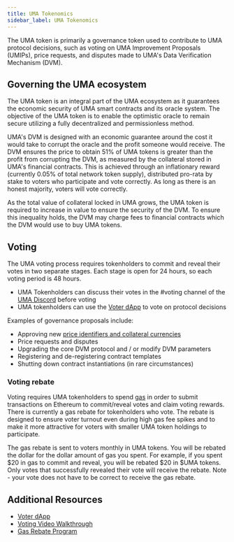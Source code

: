 ```yaml
---
title: UMA Tokenomics
sidebar_label: UMA Tokenomics
---
```


The UMA token is primarily a governance token used to contribute to UMA protocol decisions, such as voting on UMA Improvement Proposals (UMIPs), price requests, and disputes made to UMA's Data Verification Mechanism (DVM).

## Governing the UMA ecosystem

The UMA token is an integral part of the UMA ecosystem as it guarantees the economic security of UMA smart contracts and its oracle system. The objective of the UMA token is to enable the optimistic oracle to remain secure utilizing a fully decentralized and permissionless method.

UMA's DVM is designed with an economic guarantee around the cost it would take to corrupt the oracle and the profit someone would receive. The DVM ensures the price to obtain 51% of UMA tokens is greater than the profit from corrupting the DVM, as measured by the collateral stored in UMA's financial contracts. This is achieved through an inflationary reward (currently 0.05% of total network token supply), distributed pro-rata by stake to voters who participate and vote correctly. As long as there is an honest majority, voters will vote correctly.

As the total value of collateral locked in UMA grows, the UMA token is required to increase in value to ensure the security of the DVM. To ensure this inequality holds, the DVM may charge fees to financial contracts which the DVM would use to buy UMA tokens. 

## Voting

The UMA voting process requires tokenholders to commit and reveal their votes in two separate stages. Each stage is open for 24 hours, so each voting period is 48 hours.

- UMA Tokenholders can discuss their votes in the #voting channel of the [UMA Discord](https://discord.umaproject.org/) before voting
- UMA tokenholders can use the [Voter dApp](https://vote.umaproject.org/) to vote on protocol decisions

Examples of governance proposals include:
- Approving new [price identifiers and collateral currencies](/uma-tokenholders/adding-price-id)
- Price requests and disputes
- Upgrading the core DVM protocol and / or modify DVM parameters
- Registering and de-registering contract templates
- Shutting down contract instantiations (in rare circumstances)

### Voting rebate

Voting requires UMA tokenholders to spend [gas](https://ethereum.org/en/developers/docs/gas/) in order to submit transactions on Ethereum to commit/reveal votes and claim voting rewards.  There is currently a gas rebate for tokenholders who vote. The rebate is designed to ensure voter turnout even during high gas fee spikes and to make it more attractive for voters with smaller UMA token holdings to participate.

The gas rebate is sent to voters monthly in UMA tokens. You will be rebated the dollar for the dollar amount of gas you spent. For example, if you spent $20 in gas to commit and reveal, you will be rebated $20 in $UMA tokens. Only votes that successfully revealed their vote will receive the rebate. Note - your vote does not have to be correct to receive the gas rebate.

## Additional Resources
- [Voter dApp](https://vote.umaproject.org/)
- [Voting Video Walkthrough](https://www.loom.com/share/ed44dbea28af4124b40af17d4c69e31c)
- [Gas Rebate Program](https://medium.com/uma-project/voter-gas-fee-rebate-program-f9cce3391cb5)
